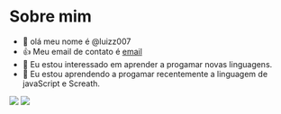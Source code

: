 # Sobre mim
- 👋 olá meu nome é @luizz007
- 👍 Meu email de contato é [email](gamerlfv@gmail.com.br)
- 👀 Eu estou interessado em aprender a progamar novas linguagens.
- 🌱 Eu estou aprendendo a progamar recentemente a linguagem de javaScript e Screath.

![](https://img.shields.io/badge/Scratch-4D97FF?style=for-the-badge&logo=Scratch&logoColor=white)
![](https://img.shields.io/badge/JavaScript-323330?style=for-the-badge&logo=javascript&logoColor=F7DF1E)



